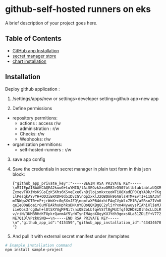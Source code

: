 # github-self-hosted runners on eks

A brief description of your project goes here.



## Table of Contents

- [GitHub app Installation](#installation)
- [secret manager store](#usage)
- [chart installation](#features)

## Installation

Deploy github application :
1. <github url>/settings/apps/new or settings>developer setting>github app>new app

2. Define permissions
- repository permitions:
  - actions : access r/w
  - administration : r/w
  - Checks: r/w
  - Webhooks: r/w
- organization permitions:
  - self-hosted-runners : r/w

3. save app config 

4. Save the credentials in secret manager in plain text form in this json block:

    ```{"github_app_private_key":"-----BEGIN RSA PRIVATE KEY-----\nMIIEpAIBAAKCAQEA2kuoG+tuYMID/lAiSEOzkXxoOM82eD507bllblablablaUQXMZxxevTUXiWsKSGsEzKSKhs6KSveExe6\nBjloLsmkxceoWTi88XadEP0CgYA8k/r7KqLlPesqkAYvYH+OD3iERXDF0d5IDvzG\nGpzxklJ2OBQmk96AWlsHTM+EvTI+118A3nfmINWgw2OT0+nE+jrWmX+c0qSXvJZQ\nqmfaXP64dxhtFAqCVyWlx7M1R/aSRso2IVn0qeIeO0aBoair6uMFBAkhuHphksDN\nYBQoQQKBgQC2ylirPxn4NywuysPIAhiXlieMJiieOos3rcgUwh+lUt5XYAgMFNit\nxQB2oLbfqeVS7t0gMdCfqf02HD8zOlh5cLLDiRv/riN/3KMBRHdKFUpkrQanmAY5\nWTynIMAgoX8qyKUJYdh9goxs6La51ZDLEf+V772NE7Q1DlVPzkUSNQ==\n-----END RSA PRIVATE KEY-----\n","github_app_id":"415359","github_app_installation_id":"43434670"}```
5. And pull it with external secret manifest under /templates

```bash
# Example installation command
npm install sample-project
